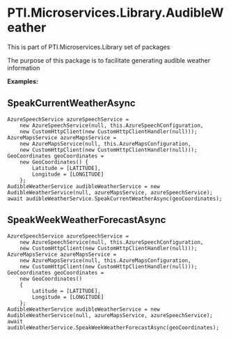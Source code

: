 ﻿# PTI.Microservices.Library.AudibleWeather

This is part of PTI.Microservices.Library set of packages

The purpose of this package is to facilitate generating audible weather information

**Examples:**

## SpeakCurrentWeatherAsync
    AzureSpeechService azureSpeechService =
        new AzureSpeechService(null, this.AzureSpeechConfiguration,
        new CustomHttpClient(new CustomHttpClientHandler(null)));
    AzureMapsService azureMapsService =
        new AzureMapsService(null, this.AzureMapsConfiguration,
        new CustomHttpClient(new CustomHttpClientHandler(null)));
    GeoCoordinates geoCoordinates =
        new GeoCoordinates() {
            Latitude = [LATITUDE],
            Longitude = [LONGITUDE]
        };
    AudibleWeatherService audibleWeatherService = new AudibleWeatherService(null, azureMapsService, azureSpeechService);
    await audibleWeatherService.SpeakCurrentWeatherAsync(geoCoordinates);

## SpeakWeekWeatherForecastAsync

    AzureSpeechService azureSpeechService =
        new AzureSpeechService(null, this.AzureSpeechConfiguration,
        new CustomHttpClient(new CustomHttpClientHandler(null)));
    AzureMapsService azureMapsService =
        new AzureMapsService(null, this.AzureMapsConfiguration,
        new CustomHttpClient(new CustomHttpClientHandler(null)));
    GeoCoordinates geoCoordinates =
        new GeoCoordinates()
        {
            Latitude = [LATITUDE],
            Longitude = [LONGITUDE]
        };
    AudibleWeatherService audibleWeatherService = new AudibleWeatherService(null, azureMapsService, azureSpeechService);
    await audibleWeatherService.SpeakWeekWeatherForecastAsync(geoCoordinates);